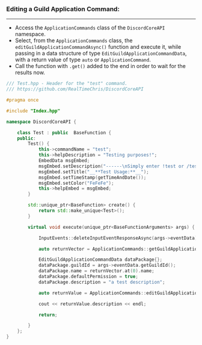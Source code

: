 
### **Editing a Guild Application Command:**
---
- Access the `ApplicationCommands` class of the `DiscordCoreAPI` namespace.
- Select, from the `ApplicationCommands` class, the `editGuildApplicationCommandAsync()` function and execute it, while passing in a data structure of type `EditGuildApplicationCommandData`, with a return value of type `auto` or `ApplicationCommand`.
- Call the function with `.get()` added to the end in order to wait for the results now.

```cpp
/// Test.hpp - Header for the "test" command.
/// https://github.com/RealTimeChris/DiscordCoreAPI

#pragma once

#include "Index.hpp"

namespace DiscordCoreAPI {

	class Test : public  BaseFunction {
	public:
		Test() {
			this->commandName = "test";
			this->helpDescription = "Testing purposes!";
			EmbedData msgEmbed;
			msgEmbed.setDescription("------\nSimply enter !test or /test!\n------");
			msgEmbed.setTitle("__**Test Usage:**__");
			msgEmbed.setTimeStamp(getTimeAndDate());
			msgEmbed.setColor("FeFeFe");
			this->helpEmbed = msgEmbed;
		}

		std::unique_ptr<BaseFunction> create() {
			return std::make_unique<Test>();
		}

		virtual void execute(unique_ptr<BaseFunctionArguments> args) {

			InputEvents::deleteInputEventResponseAsync(args->eventData);

			auto returnVector = ApplicationCommands::getGuildApplicationCommandsAsync({ .guildId = args->eventData.getGuildId() }).get();

			EditGuildApplicationCommandData dataPackage{};
			dataPackage.guildId = args->eventData.getGuildId();
			dataPackage.name = returnVector.at(0).name;
			dataPackage.defaultPermission = true;
			dataPackage.description = "a test description";

			auto returnValue = ApplicationCommands::editGuildApplicationCommandAsync(dataPackage).get();

			cout << returnValue.description << endl;

			return;

		}
	};
}
```
